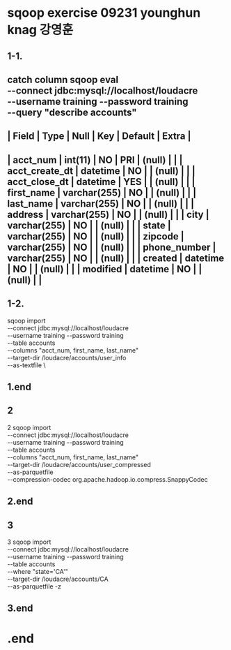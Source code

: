 # sqoop exercise 09231 younghun knag 강영훈
## 1-1.
catch column
sqoop eval \
--connect jdbc:mysql://localhost/loudacre \
--username training --password training \
--query "describe accounts"
---------------------------------------------------------------------------------------------------------
| Field                | Type                 | Null | Key | Default              | Extra                | 
---------------------------------------------------------------------------------------------------------
| acct_num             | int(11)              | NO  | PRI | (null)               |                      | 
| acct_create_dt       | datetime             | NO  |     | (null)               |                      | 
| acct_close_dt        | datetime             | YES |     | (null)               |                      | 
| first_name           | varchar(255)         | NO  |     | (null)               |                      | 
| last_name            | varchar(255)         | NO  |     | (null)               |                      | 
| address              | varchar(255)         | NO  |     | (null)               |                      | 
| city                 | varchar(255)         | NO  |     | (null)               |                      | 
| state                | varchar(255)         | NO  |     | (null)               |                      | 
| zipcode              | varchar(255)         | NO  |     | (null)               |                      | 
| phone_number         | varchar(255)         | NO  |     | (null)               |                      | 
| created              | datetime             | NO  |     | (null)               |                      | 
| modified             | datetime             | NO  |     | (null)               |                      | 
---------------------------------------------------------------------------------------------------------

## 1-2.
sqoop import \
--connect jdbc:mysql://localhost/loudacre \
--username training --password training \
--table accounts \
--columns "acct_num, first_name, last_name" \
--target-dir /loudacre/accounts/user_info \
--as-textfile \


## 1.end


## 2

2 
sqoop import \
--connect jdbc:mysql://localhost/loudacre \
--username training --password training \
--table accounts \
--columns "acct_num, first_name, last_name" \
--target-dir /loudacre/accounts/user_compressed \
--as-parquetfile \
--compression-codec org.apache.hadoop.io.compress.SnappyCodec


## 2.end

## 3
3 
sqoop import \
--connect jdbc:mysql://localhost/loudacre \
--username training --password training \
--table accounts \
--where "state='CA'" \
--target-dir /loudacre/accounts/CA \
--as-parquetfile -z
## 3.end
# .end
